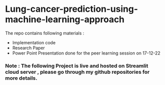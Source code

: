 # Lung-cancer-prediction-using-machine-learning-approach

The repo contains following materials :

* Implementation code
* Research Paper 
* Power Point Presentation done for the peer learning session on 17-12-22 

### Note : The following Project is live and hosted on Streamlit cloud server , please go through my github repositories for more details. 

